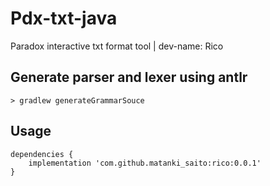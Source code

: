 # Pdx-txt-java

Paradox interactive txt format tool | dev-name: Rico

## Generate parser and lexer using antlr

`> gradlew generateGrammarSouce`

## Usage

```
dependencies {
    implementation 'com.github.matanki_saito:rico:0.0.1'
}
```
